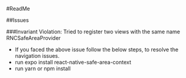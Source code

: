 #ReadMe

##Issues

###Invariant Violation: Tried to register two views with the same name RNCSafeAreaProvider

- If you faced the above issue follow the below steps, to resolve the navigation issues.
- run expo install react-native-safe-area-context
- run yarn or npm install
